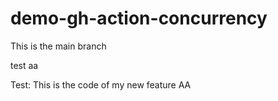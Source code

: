 # demo-gh-action-concurrency

This is the main branch

test aa

Test: This is the code of my new feature AA